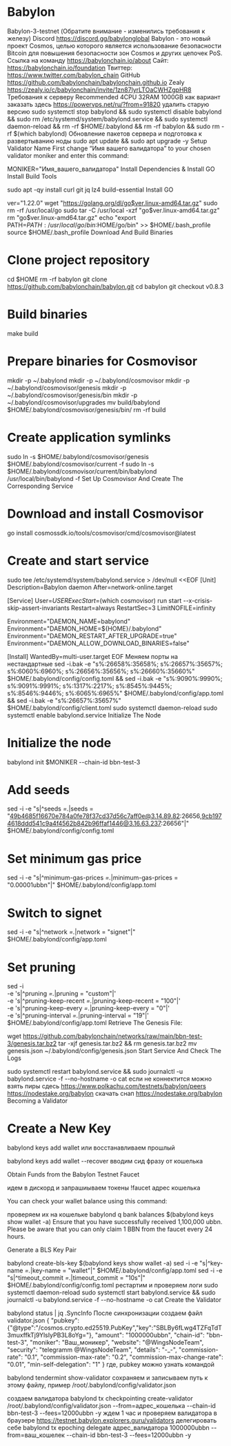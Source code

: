 # Babylon
Babylon-3-testnet (Обратите внимание - изменились требования к железу)
Discord https://discord.gg/babylonglobal
Babylon - это новый проект Cosmos, целью которого является использование безопасности Bitcoin для повышения безопасности зон Cosmos и других цепочек PoS.
Ссылка на команду https://babylonchain.io/about
Сайт: https://babylonchain.io/foundation
Твиттер: https://www.twitter.com/babylon_chain
GitHub https://github.com/babylonchain/babylonchain.github.io
Zealy https://zealy.io/c/babylonchain/invite/1zn87lyrLTOaCWHZgpHR8
Требования к серверу
Recommended 4CPU 32RAM 1000GB
как вариант заказать здесь https://powervps.net/ru/?from=91820
удалить старую версию
sudo systemctl stop babylond && sudo systemctl disable babylond && sudo rm /etc/systemd/system/babylond.service && sudo systemctl daemon-reload && rm -rf $HOME/.babylond && rm -rf babylon && sudo rm -rf $(which babylond) 
Обновление пакетов сервера и подготовка к развертыванию ноды
sudo apt update && sudo apt upgrade -y
Setup Validator Name First change “Имя вашего валидатора” to your chosen validator moniker and enter this command:

MONIKER="Имя_вашего_валидатора"
Install Dependencies & Install GO Install Build Tools

sudo apt -qy install curl git jq lz4 build-essential
Install GO

ver="1.22.0"
wget "https://golang.org/dl/go$ver.linux-amd64.tar.gz"
sudo rm -rf /usr/local/go
sudo tar -C /usr/local -xzf "go$ver.linux-amd64.tar.gz"
rm "go$ver.linux-amd64.tar.gz"
echo "export PATH=$PATH:/usr/local/go/bin:$HOME/go/bin" >> $HOME/.bash_profile
source $HOME/.bash_profile
Download And Build Binaries

# Clone project repository
cd $HOME
rm -rf babylon
git clone https://github.com/babylonchain/babylon.git
cd babylon
git checkout v0.8.3
# Build binaries
make build
# Prepare binaries for Cosmovisor
mkdir -p ~/.babylond
mkdir -p ~/.babylond/cosmovisor
mkdir -p ~/.babylond/cosmovisor/genesis
mkdir -p ~/.babylond/cosmovisor/genesis/bin
mkdir -p ~/.babylond/cosmovisor/upgrades
mv build/babylond $HOME/.babylond/cosmovisor/genesis/bin/
rm -rf build
# Create application symlinks
sudo ln -s $HOME/.babylond/cosmovisor/genesis $HOME/.babylond/cosmovisor/current -f
sudo ln -s $HOME/.babylond/cosmovisor/current/bin/babylond /usr/local/bin/babylond -f
Set Up Cosmovisor And Create The Corresponding Service

# Download and install Cosmovisor
go install cosmossdk.io/tools/cosmovisor/cmd/cosmovisor@latest
# Create and start service
sudo tee /etc/systemd/system/babylond.service > /dev/null <<EOF
[Unit]
Description=Babylon daemon
After=network-online.target

[Service]
User=$USER
ExecStart=$(which cosmovisor) run start --x-crisis-skip-assert-invariants
Restart=always
RestartSec=3
LimitNOFILE=infinity

Environment="DAEMON_NAME=babylond"
Environment="DAEMON_HOME=${HOME}/.babylond"
Environment="DAEMON_RESTART_AFTER_UPGRADE=true"
Environment="DAEMON_ALLOW_DOWNLOAD_BINARIES=false"

[Install]
WantedBy=multi-user.target
EOF
Меняем порты на нестандартные
sed -i.bak -e "s%:26658%:35658%; s%:26657%:35657%; s%:6060%:6960%; s%:26656%:35656%; s%:26660%:35660%" $HOME/.babylond/config/config.toml && sed -i.bak -e "s%:9090%:9990%; s%:9091%:9991%; s%:1317%:2217%; s%:8545%:9445%; s%:8546%:9446%; s%:6065%:6965%" $HOME/.babylond/config/app.toml && sed -i.bak -e "s%:26657%:35657%" $HOME/.babylond/config/client.toml 
sudo systemctl daemon-reload
sudo systemctl enable babylond.service
Initialize The Node

# Initialize the node
babylond init $MONIKER --chain-id bbn-test-3
# Add seeds
sed -i -e "s|^seeds *=.*|seeds = \"49b4685f16670e784a0fe78f37cd37d56c7aff0e@3.14.89.82:26656,9cb1974618ddd541c9a4f4562b842b96ffaf1446@3.16.63.237:26656\"|" $HOME/.babylond/config/config.toml

# Set minimum gas price
sed -i -e "s|^minimum-gas-prices *=.*|minimum-gas-prices = \"0.00001ubbn\"|" $HOME/.babylond/config/app.toml

# Switch to signet
sed -i -e "s|^network *=.*|network = \"signet\"|" $HOME/.babylond/config/app.toml

# Set pruning
sed -i \
  -e 's|^pruning *=.*|pruning = "custom"|' \
  -e 's|^pruning-keep-recent *=.*|pruning-keep-recent = "100"|' \
  -e 's|^pruning-keep-every *=.*|pruning-keep-every = "0"|' \
  -e 's|^pruning-interval *=.*|pruning-interval = "19"|' \
  $HOME/.babylond/config/app.toml
Retrieve The Genesis File:

wget https://github.com/babylonchain/networks/raw/main/bbn-test-3/genesis.tar.bz2
tar -xjf genesis.tar.bz2 && rm genesis.tar.bz2
mv genesis.json ~/.babylond/config/genesis.json
Start Service And Check The Logs

sudo systemctl restart babylond.service && sudo journalctl -u babylond.service -f --no-hostname -o cat
если не коннектится можно взять пиры сдесь
https://www.polkachu.com/testnets/babylon/peers
https://nodestake.org/babylon
скачать снап
https://nodestake.org/babylon
Becoming a Validator

# Create a New Key
babylond keys add wallet
или восстанавливаем прошлый

babylond keys add wallet --recover
вводим сид фразу от кошелька

Obtain Funds from the Babylon Testnet Faucet

идем в дискорд и запрашиываем токены
!faucet адрес кошелька

You can check your wallet balance using this command:

проверяем их на кошельке
babylond q bank balances $(babylond keys show wallet -a)
Ensure that you have successfully received 1,100,000 ubbn. Please be aware that you can only claim 1 BBN from the faucet every 24 hours.

Generate a BLS Key Pair

babylond create-bls-key $(babylond keys show wallet -a)
sed -i -e "s|^key-name *=.*|key-name = \"wallet\"|" $HOME/.babylond/config/app.toml
sed -i -e "s|^timeout_commit *=.*|timeout_commit = \"10s\"|" $HOME/.babylond/config/config.toml
рестартим и проверяем логи
sudo systemctl daemon-reload
sudo systemctl start babylond.service && sudo journalctl -u babylond.service -f --no-hostname -o cat
Create the Validator

babylond status | jq .SyncInfo
После синхронизации создаем файл validator.json
{
        "pubkey": {"@type":"/cosmos.crypto.ed25519.PubKey","key":"SBLBy6fLwg4TZFqTdT3muxffkTj9YlsIyPB3L8oYg="},
        "amount": "1000000ubbn",
        "chain-id": "bbn-test-3",
        "moniker": "Ваш_моникер",
        "website": "@WingsNodeTeam",
        "security": "telegramm @WingsNodeTeam",
        "details": "-_-",
        "commission-rate": "0.1",
        "commission-max-rate": "0.2",
        "commission-max-change-rate": "0.01",
        "min-self-delegation": "1"
}
где, pubkey можно узнать командой

babylond tendermint show-validator
сохраняем и записываем путь к этому файлу, пример
/root/.babylond/config/validator.json

создаем валидатора
babylond tx checkpointing create-validator /root/.babylond/config/validator.json --from=адрес_кошелька --chain-id bbn-test-3 --fees=12000ubbn -y
ждем 1 час и проверяем валидатора в браузере
https://testnet.babylon.explorers.guru/validators
делегировать себе
babylond tx epoching delegate адрес_валидатора 1000000ubbn --from=ваш_кошелек --chain-id bbn-test-3 --fees=12000ubbn -y
